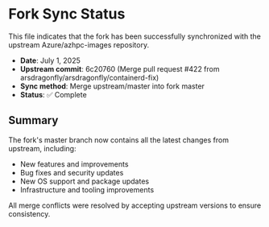 # Fork Sync Status

This file indicates that the fork has been successfully synchronized with the upstream Azure/azhpc-images repository.

- **Date**: July 1, 2025
- **Upstream commit**: 6c20760 (Merge pull request #422 from arsdragonfly/arsdragonfly/containerd-fix)
- **Sync method**: Merge upstream/master into fork master
- **Status**: ✅ Complete

## Summary
The fork's master branch now contains all the latest changes from upstream, including:
- New features and improvements
- Bug fixes and security updates
- New OS support and package updates
- Infrastructure and tooling improvements

All merge conflicts were resolved by accepting upstream versions to ensure consistency.